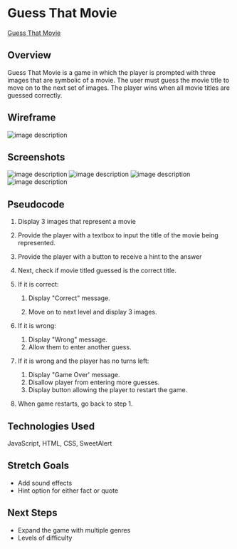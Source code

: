 # Guess That Movie

[Guess That Movie](https://beverlyosoria.github.io/Unit-1-Project/)

## Overview
Guess That Movie is a game in which the player is prompted with three images that are symbolic of a movie. The user must guess the movie title to move on to the next set of images. The player wins when all movie titles are guessed correctly.

## Wireframe

![image description](../master/images/wireframe.jpg)

## Screenshots

![image description](../master/images/1.jpg)
![image description](../master/images/2.jpg)
![image description](../master/images/3.jpg)
![image description](../master/images/4.jpg)


## Pseudocode

1. Display 3 images that represent a movie
	
2. Provide the player with a textbox to input the title of the movie being represented.

3. Provide the player with a button to receive a hint to the answer

4. Next, check if movie titled guessed is the correct title. 

5. If it is correct: 
	
	1. Display "Correct" message.
	
	2. Move on to next level and display 3 images.

6. If it is wrong:
	1. Display "Wrong" message.
	2. Allow them to enter another guess.

7. 	If it is wrong and the player has no turns left:
	1. Display "Game Over' message.
	2. Disallow player from entering more guesses.
	3. Display button allowing the player to restart the game.

8. When game restarts, go back to step 1.  

## Technologies Used
JavaScript, HTML, CSS, SweetAlert

## Stretch Goals
* Add sound effects
* Hint option for either fact or quote 

## Next Steps
* Expand the game with multiple genres
* Levels of difficulty

